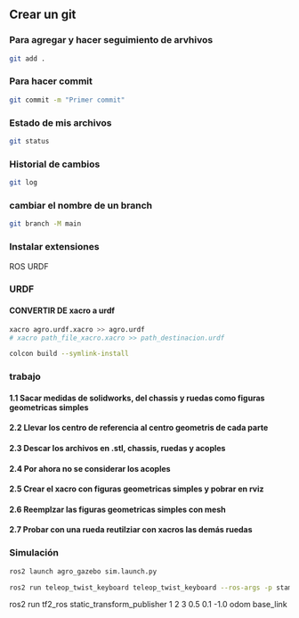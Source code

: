 ## Crear un git
### Para agregar y hacer seguimiento de arvhivos
```bash
git add .
```
### Para hacer commit
```bash
git commit -m "Primer commit"
```

### Estado de mis archivos


```bash
git status
```

### Historial de cambios


```bash
git log
```

### cambiar el nombre de un branch


```bash
git branch -M main
```


### Instalar extensiones
ROS
URDF


### URDF

#### CONVERTIR DE xacro a urdf
```bash
xacro agro.urdf.xacro >> agro.urdf
# xacro path_file_xacro.xacro >> path_destinacion.urdf
```
```bash
colcon build --symlink-install
```

### trabajo

#### 1.1  Sacar medidas de solidworks, del chassis y ruedas como figuras geometricas simples
#### 2.2  Llevar los centro de referencia al centro geometris de cada parte
#### 2.3  Descar los archivos en .stl, chassis, ruedas y acoples
#### 2.4  Por ahora no se considerar los acoples
#### 2.5  Crear el xacro con figuras geometricas simples y pobrar en rviz
#### 2.6  Reemplzar las figuras geometricas simples con mesh
#### 2.7  Probar con una rueda  reutilziar con xacros las demás ruedas

### Simulación

```bash
ros2 launch agro_gazebo sim.launch.py
```

```bash
ros2 run teleop_twist_keyboard teleop_twist_keyboard --ros-args -p stamped:=true -p use_sim_time:=true --remap /cmd_vel:=/agro_base_controller/cmd_vel
```

ros2 run tf2_ros static_transform_publisher 1 2 3 0.5 0.1 -1.0 odom base_link

